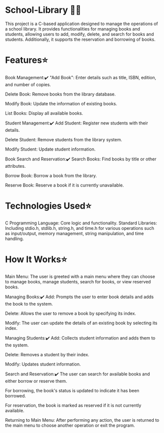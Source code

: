 # School-Library 📕✨
This project is a C-based application designed to manage the operations of a school library. It provides functionalities for managing books and students, allowing users to add, modify, delete, and search for books and students. Additionally, it supports the reservation and borrowing of books.

# Features⭐

Book Management:✔️
"Add Book": Enter details such as title, ISBN, edition, and number of copies.

Delete Book: Remove books from the library database.

Modify Book: Update the information of existing books.

List Books: Display all available books.

Student Management:✔️
Add Student: Register new students with their details.

Delete Student: Remove students from the library system.

Modify Student: Update student information.

Book Search and Reservation:✔️
Search Books: Find books by title or other attributes.
 
Borrow Book: Borrow a book from the library.
 
Reserve Book: Reserve a book if it is currently unavailable.

# Technologies Used⭐
C Programming Language: Core logic and functionality.
Standard Libraries: Including stdio.h, stdlib.h, string.h, and time.h for various operations such as input/output, memory management, string manipulation, and time handling.

# How It Works⭐
Main Menu: The user is greeted with a main menu where they can choose to manage books, manage students, search for books, or view reserved books.

Managing Books:✔️
Add: Prompts the user to enter book details and adds the book to the system.

Delete: Allows the user to remove a book by specifying its index.

Modify: The user can update the details of an existing book by selecting its index.

Managing Students:✔️
Add: Collects student information and adds them to the system.

Delete: Removes a student by their index.

Modify: Updates student information.

Search and Reservation:✔️
The user can search for available books and either borrow or reserve them.

For borrowing, the book's status is updated to indicate it has been borrowed.

For reservation, the book is marked as reserved if it is not currently available.

Returning to Main Menu: After performing any action, the user is returned to the main menu to choose another operation or exit the program.
